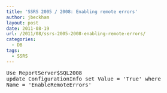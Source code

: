 ```yaml
---
title: 'SSRS 2005 / 2008: Enabling remote errors'
author: jbeckham
layout: post
date: 2011-08-19
url: /2011/08/ssrs-2005-2008-enabling-remote-errors/
categories:
  - DB
tags:
  - SSRS
---
```

<!-- [DocumentBodyStart:aafc7f4e-4161-4fe9-a058-763edad97dcf] -->

<pre class="csharpcode"><span class="kwrd">Use</span> ReportServer$SQL2008
<span class="kwrd">update</span> ConfigurationInfo <span class="kwrd">set</span> <span class="kwrd">Value</span> = <span class="str">'True'</span> <span class="kwrd">where</span>
Name = <span class="str">'EnableRemoteErrors'</span></pre>

<div class="jive-rendered-content">
</div>

<!-- [DocumentBodyEnd:aafc7f4e-4161-4fe9-a058-763edad97dcf] -->